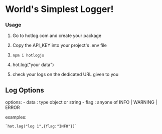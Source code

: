 # World's Simplest Logger! 

### Usage  

1. Go to hotlog.com and create your package 

2. Copy the API_KEY into your project's .env file 

3. `npm i hotlogjs`

4. hot.log("your data")

5. check your logs on the dedicated URL given to you 


## Log Options 

options: 
    - data : type object or string 
    - flag : anyone of INFO | WARNING | ERROR 

examples:
    
    `hot.log("log 1",{flag:"INFO"})` 
    

